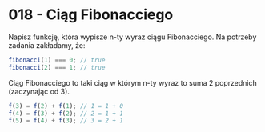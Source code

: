 # 018 - Ciąg Fibonacciego

Napisz funkcję, która wypisze n-ty wyraz ciągu Fibonacciego. Na potrzeby zadania zakładamy, że:

```js
fibonacci(1) === 0; // true
fibonacci(2) === 1; // true
```

Ciąg Fibonacciego to taki ciąg w którym n-ty wyraz to suma 2 poprzednich (zaczynając od 3).

```js
f(3) = f(2) + f(1); // 1 = 1 + 0
f(4) = f(3) + f(2); // 2 = 1 + 1
f(5) = f(4) + f(3); // 3 = 2 + 1
```
